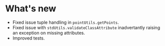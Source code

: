 # What's new

- Fixed issue tuple handling in `pointUtils.getPoints`.
- Fixed issue with `stdUtils.validateClassAttribute` inadvertantly raising an exception on missing attributes.
- Improved tests.